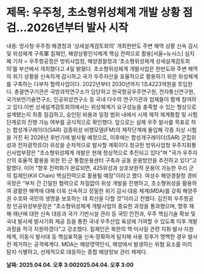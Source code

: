 # **제목: 우주청, 초소형위성체계 개발 상황 점검…2026년부터 발사 시작**

  내용: 방사청·우주청·해경청과 '상세설계검토회의' 개최한반도 주변 해역 상황 신속 감시 및 위성체계 구축軍 킬체인, 해양상황인식체계 핵심 전력으로 활용[서울=뉴시스] 심지혜 기자 = 우주항공청은 방위사업청, 해양경찰청과 ‘초소형위성체계 상세설계검토회의’를 부산에서 개최했다고 4일 밝혔다. 초소형위성체계 개발사업은 한반도와 주변 해역의 위기 상황을 신속하게 감시하고 국가 우주자산을 효율적으로 활용하기 위한 위성체계를 구축하는 다부처 협력사업이다. 2022년부터 2030년까지 1조4223억원을 투입한다. 총괄연구기관은 국방과학연구소가 담당하고 한국항공우주연구원, 전자통신연구원, 국가보안기술연구소, 인공위성연구소 등 국내 다수의 연구기관과 업체들이 함께 참여하고 있다.이번 상세설계검토회의에서는 위성체계가 요구성능을 충족할 수 있는 형상으로 설계됐는지 최종 점검하고, 승인된 비용과 일정 범위 내에서 시제 제작 체계통합 및 시험단계로의 진행 가능 여부를 공식적으로 확인했다. 앞으로는 실제 우주 발사를 목표로 하는 합성개구레이더(SAR) 검증위성 비행모델(FM)의 제작단계에 돌입해 각종 지상 시험을 거친 뒤 2026년 후반기에 발사될 예정으로, 이후에는 합성개구레이더(SAR) 군집위성과 전자광학(EO) 위성을 순차적으로 발사할 계획이다.정규헌 방위사업청 우주지휘통신사업부장은 "초소형위성체계 개발은 현재 정상적으로 추진되고 있다"며 "국가 우주자산의 효율적 활용을 위한 민·군 통합운용센터 구축과 공동 운용방안을 추진하고 있다”고 말했다. 이어 "향후 전력화가 완료되면, 425위성과 상호보완적 운용이 가능한 우리 군의 킬체인(Kill Chain) 핵심전력으로 활용될 예정"이라고 했다. 여성수 해양경찰청 경비국장은 “부처 간 긴밀한 협력으로 차질없이 위성 개발을 진행하고, 초소형위성을 활용하여 광활한 해역에 대해 더욱 신속하고 정밀한 위기 감시·대응 체계(MDA)를 갖춰 해양주권 수호와 국민의 생명을 보호하는 데 최선을 다할 것”이라고 전했다. 김진희 우주항공청 인공위성부문장은 "초소형위성체계 개발사업의 중요한 과정을 통과했으며, 향후 재해·재난에 대한 신속 대응과 국가 기반시설 관리 등 국민 안전과, 우주 핵심기술 확보 및 국내 발사체 발사기회 제공 등을 통한 국내 우주산업 육성에 기여할 수 있도록 이후 개발과정을 적극 지원하겠다"고 강조했다. 킬체인은 북한의 핵·미사일 관련 지휘·발사·지원체계, 이동식 발사대 등 핵심표적을 신속·정확하게 탐지해 사용 징후가 명백한 경우 발사 전 제거하는 공격체계다. MDA는 해양영역인식, 해양에서 발생하는 위협 요소를 미리 탐지·식별하고, 선제적으로 대응하는 종합 해양정보 관리 체제다.

  **날짜: 2025.04.04. 오후 3:002025.04.04. 오후 3:00**